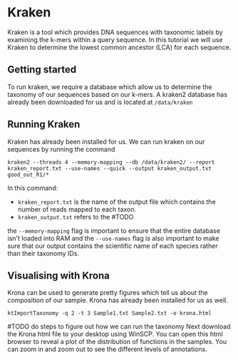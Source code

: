 # Kraken 
Kraken is a tool which provides DNA sequences with taxonomic labels by examining the k-mers within a query sequence. In this tutorial we will use Kraken to determine the lowest common ancestor (LCA) for each sequence.

## Getting started 
To run kraken, we require a database which allow us to determine the taxonomy of our sequences based on our k-mers. A kraken2 database has already been downloaded for us and is located at `/data/kraken` 

## Running Kraken 
Kraken has already been installed for us. We can run kraken on our sequences by running the command 

```
kraken2 --threads 4 --memory-mapping --db /data/kraken2/ --report kraken_report.txt --use-names --quick --output kraken_output.txt good_out_R1/*  
```

In this command: 
- `kraken_report.txt` is the name of the output file which contains the number of reads mapped to each taxon. 
- `kraken_output.txt` refers to the #TODO 

the `--memory-mapping` flag is important to ensure that the entire database isn't loaded into RAM and the `--use-names` flag is also important to make sure that our output contains the scientific name of each species rather than their taxonomy IDs. 

## Visualising with Krona 

Krona can be used to generate pretty figures which tell us about the composition of our sample. Krona has already been installed for us as well.

```
ktImportTaxonomy -q 2 -t 3 Sample1.txt Sample2.txt -o krona.html
```

#TODO do steps to figure out how we can run the taxonomy 
Next download the Krona html file to your desktop using WinSCP. You can open this html  browser to reveal a plot of the distribution of functions in the samples. You can zoom in and zoom out to see the different levels of annotations. 
